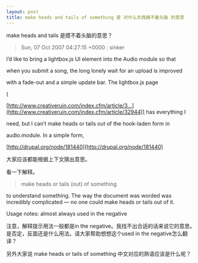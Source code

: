 ```yaml
---
layout: post
title: make heads and tails of something 是 对什么东西摸不着头脑 的意思
---
```


make heads and tails 是摸不着头脑的意思？

>Sun, 07 Oct 2007 04:27:15 +0000 : sinker

  I’d like to bring a lightbox.js UI element into the Audio module so that

  when you submit a song, the long lonely wait for an upload is improved

  with a fade-out and a simple update bar. The lightbox.js page

  (

[http://www.creativeruin.com/index.cfm/article/3...](http://www.creativeruin.com/index.cfm/article/32944)) has everything I

  need, but I can’t make heads or tails out of the hook-laden form in

  audio.module. In a simple form, 

  

[http://drupal.org/node/181440](http://drupal.org/node/181440)

大家应该都能根据上下文猜出意思。

看一下解释。

>make heads or tails (out) of something

  to understand something. The way the document was worded was incredibly complicated — no one could make heads or tails out of it.

  Usage notes: almost always used in the negative

注意，解释提示用法一般都是in the negative。我找不出合适的话来说它的意思。是否定，反面还是什么用法。请大家帮助想想这个used in the negative怎么翻译？

另外大家说 make heads or tails of something 中文对应的熟语应该是什么呢？
